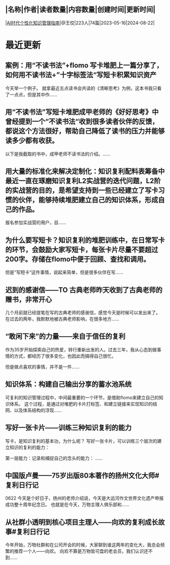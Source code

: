 |名称|作者|读者数量|内容数量|创建时间|更新时间|
---
|[AI时代个性化知识管理指南](https://xiaobot.net/p/WangJiao?refer=0b133df9-27dc-423b-8101-639049001c13)|@王佼|223人|74篇|2023-05-16|2024-08-22|

# 最近更新
## 案例：用“不读书法”+flomo 写卡堆肥上一篇分享了，如何用不读书法+”十字标签法“写短卡积累知识资产

今天举一个例子。
就拿最近五点读书会共读的《清晰思考》为例，这本书我只看了一点点，但是其中作......
## 用“不读书法”写短卡堆肥成甲老师的《好好思考》中曾经提到一个“不读书法“收到很多读者伙伴的反馈，都说这个方法很好，帮助自己降低了读书的压力并能够读多少都有收获。
以下是我截取的书中，成甲老师不读书法的介绍。......
## 用大量的标准化来解决定制化：知识复利配料表筹备中最近一直在琢磨知识复利L2实战营的迭代问题，L2阶的实战营的目的，是希望支持到一些已经建立了写卡习惯的伙伴，能够持续堆肥建立自己的知识体系，形成自己的作品。
报名参加实战营的用户，目......
## 为什么要写短卡？知识复利的堆肥训练中，在日常写卡的环节，会鼓励大家写短卡，每张卡片尽量不要超过200字。存储在flomo中便于回顾、查找和调用。
但是”写短卡“这件事情，说起来简单，但是很多伙伴在写......
## 迟到的感谢信——TO 古典老师昨天收到了古典老师的赠书，非常开心

几个月前就已经提笔在写的古典老师的感谢信，感觉今天是时候可以发出来了。
在过去的两年，我默默地被古典老师影响，在很多地方......
## “敢闲下来”的力量——来自于信任的复利
作为35岁开始探索自己的热爱，转行重新出发的人。过去三年，我从心态到做事情的方式，都经历了很多变化，也因此而搞得自己很忙。

但是做点喜欢的事情，并不是一件......
## 知识体系：构建自己输出分享的蓄水池系统
可复利的知识管理过程中，中间最重要的一个环节，是借助flomo来建立自己的知识体系。
这个过程，是通过对堆肥的卡片打标签、和建立链接来实现知识的结网、以及体系结构的浮现......
## 写好一张卡片——训练三种知识复利的能力
写卡，是知识复利的基本功，为什么呢？
写好一张卡片，可以训练三个层次的建立知识的复利的能力：

第一层能力：记录和捕捉自己的念头的能力：
......
## 中国版卢曼——75岁出版80本著作的扬州文化大师#复利日行记

0622
今天是个好日子，扬州的老师介绍说，今天是大运河作文世界文化遗产申报成功整十周年纪念日。
也就是在今天，万物主理人俱乐部和......
## 从社群小透明到核心项目主理人——向欢的复利成长故事#复利日行记

今年开始，万物社群和在公司开会的时候，大家聊到谁这两年的变化大，我总会频繁的推荐一个人——向欢。
向欢不算是万物皆可盘的老会员，我们认识还不到......

